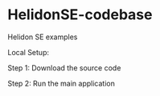 # HelidonSE-codebase
Helidon SE examples

Local Setup: 

Step 1: Download the source code

Step 2: Run the main application 

